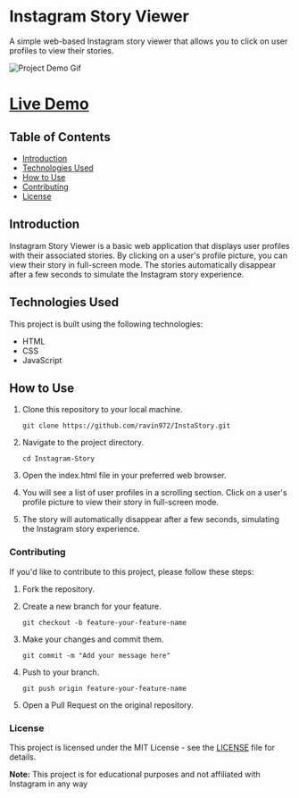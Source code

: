# Instagram Story Viewer

A simple web-based Instagram story viewer that allows you to click on user profiles to view their stories.

![Project Demo Gif](/giphy%20(1).gif)

# [Live Demo](https://insta-story-alpha.vercel.app/)

## Table of Contents

- [Introduction](#introduction)
- [Technologies Used](#technologies-used)
- [How to Use](#how-to-use)
- [Contributing](#contributing)
- [License](#license)

## Introduction

Instagram Story Viewer is a basic web application that displays user profiles with their associated stories. By clicking on a user's profile picture, you can view their story in full-screen mode. The stories automatically disappear after a few seconds to simulate the Instagram story experience.

## Technologies Used

This project is built using the following technologies:

- HTML
- CSS
- JavaScript

## How to Use

1. Clone this repository to your local machine.

    ```git clone https://github.com/ravin972/InstaStory.git```

1. Navigate to the project directory.

    ```cd Instagram-Story```
2. Open the index.html file in your preferred web browser.

3. You will see a list of user profiles in a scrolling section. Click on a user's profile picture to view their story in full-screen mode.

4. The story will automatically disappear after a few seconds, simulating the Instagram story experience.

### Contributing
If you'd like to contribute to this project, please follow these steps:

1. Fork the repository.

2. Create a new branch for your feature.

    ```git checkout -b feature-your-feature-name```

3. Make your changes and commit them.

    ```git commit -m "Add your message here"```
4. Push to your branch.

    ```git push origin feature-your-feature-name```

5. Open a Pull Request on the original repository.

### License
This project is licensed under the MIT License - see the [LICENSE](/src/LICENSE.md) file for details.

**Note:** This project is for educational purposes and not affiliated with Instagram in any way